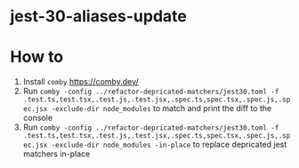 # jest-30-aliases-update

# How to
1. Install `comby` https://comby.dev/
2. Run `comby -config ../refactor-depricated-matchers/jest30.toml -f .test.ts,test.tsx,.test.js,.test.jsx,.spec.ts,spec.tsx,.spec.js,.spec.jsx -exclude-dir node_modules` to match and print the diff to the console
3. Run `comby -config ../refactor-depricated-matchers/jest30.toml -f .test.ts,test.tsx,.test.js,.test.jsx,.spec.ts,spec.tsx,.spec.js,.spec.jsx -exclude-dir node_modules -in-place` to replace depricated jest matchers in-place
